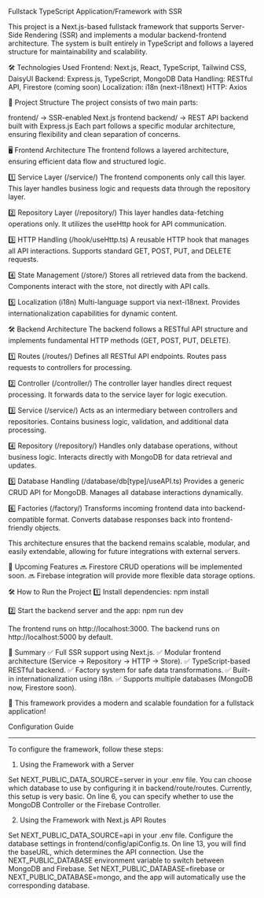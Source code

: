 Fullstack TypeScript Application/Framework with SSR

This project is a Next.js-based fullstack framework that supports Server-Side Rendering (SSR) and implements a modular backend-frontend architecture. The system is built entirely in TypeScript and follows a layered structure for maintainability and scalability.

🛠️ Technologies Used
Frontend: Next.js, React, TypeScript, Tailwind CSS, DaisyUI
Backend: Express.js, TypeScript, MongoDB
Data Handling: RESTful API, Firestore (coming soon)
Localization: i18n (next-i18next)
HTTP: Axios

📁 Project Structure
The project consists of two main parts:

frontend/ → SSR-enabled Next.js frontend
backend/ → REST API backend built with Express.js
Each part follows a specific modular architecture, ensuring flexibility and clean separation of concerns.

🖥️ Frontend Architecture
The frontend follows a layered architecture, ensuring efficient data flow and structured logic.

1️⃣ Service Layer (/service/)
The frontend components only call this layer.
This layer handles business logic and requests data through the repository layer.

2️⃣ Repository Layer (/repository/)
This layer handles data-fetching operations only.
It utilizes the useHttp hook for API communication.

3️⃣ HTTP Handling (/hook/useHttp.ts)
A reusable HTTP hook that manages all API interactions.
Supports standard GET, POST, PUT, and DELETE requests.

4️⃣ State Management (/store/)
Stores all retrieved data from the backend.
Components interact with the store, not directly with API calls.

5️⃣ Localization (i18n)
Multi-language support via next-i18next.
Provides internationalization capabilities for dynamic content.

🛠️ Backend Architecture
The backend follows a RESTful API structure and implements fundamental HTTP methods (GET, POST, PUT, DELETE).

1️⃣ Routes (/routes/)
Defines all RESTful API endpoints.
Routes pass requests to controllers for processing.

2️⃣ Controller (/controller/)
The controller layer handles direct request processing.
It forwards data to the service layer for logic execution.

3️⃣ Service (/service/)
Acts as an intermediary between controllers and repositories.
Contains business logic, validation, and additional data processing.

4️⃣ Repository (/repository/)
Handles only database operations, without business logic.
Interacts directly with MongoDB for data retrieval and updates.

5️⃣ Database Handling (/database/db[type]/useAPI.ts)
Provides a generic CRUD API for MongoDB.
Manages all database interactions dynamically.

6️⃣ Factories (/factory/)
Transforms incoming frontend data into backend-compatible format.
Converts database responses back into frontend-friendly objects.

This architecture ensures that the backend remains scalable, modular, and easily extendable, allowing for future integrations with external servers.

🚀 Upcoming Features
🔜 Firestore CRUD operations will be implemented soon.
🔜 Firebase integration will provide more flexible data storage options.

🛠️ How to Run the Project
1️⃣ Install dependencies:
npm install

2️⃣ Start the backend server and the app:
npm run dev

The frontend runs on http://localhost:3000.
The backend runs on http://localhost:5000 by default.

🔗 Summary
✅ Full SSR support using Next.js.
✅ Modular frontend architecture (Service → Repository → HTTP → Store).
✅ TypeScript-based RESTful backend.
✅ Factory system for safe data transformations.
✅ Built-in internationalization using i18n.
✅ Supports multiple databases (MongoDB now, Firestore soon).

🚀 This framework provides a modern and scalable foundation for a fullstack application!

Configuration Guide

---

To configure the framework, follow these steps:

1. Using the Framework with a Server

Set NEXT_PUBLIC_DATA_SOURCE=server in your .env file.
You can choose which database to use by configuring it in backend/route/routes.
Currently, this setup is very basic.
On line 6, you can specify whether to use the MongoDB Controller or the Firebase Controller.

2. Using the Framework with Next.js API Routes

Set NEXT_PUBLIC_DATA_SOURCE=api in your .env file.
Configure the database settings in frontend/config/apiConfig.ts.
On line 13, you will find the baseURL, which determines the API connection.
Use the NEXT_PUBLIC_DATABASE environment variable to switch between MongoDB and Firebase.
Set NEXT_PUBLIC_DATABASE=firebase or NEXT_PUBLIC_DATABASE=mongo, and the app will automatically use the corresponding database.
